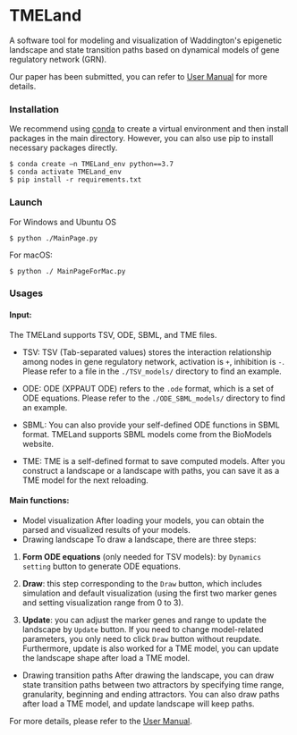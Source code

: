 # TMELand
A software tool for modeling and visualization of Waddington's epigenetic landscape and state transition paths based on dynamical models of gene regulatory network (GRN).

Our paper has been submitted, you can refer to [User Manual](https://github.com/JieZheng-ShanghaiTech/TMELand/blob/main/TMELand%20Manual.pdf) for more details.



### Installation
We recommend using [conda](https://conda.io/docs/) to create a virtual environment and then install packages in the main directory. However, you can also use pip to install necessary packages directly.

```
$ conda create –n TMELand_env python==3.7
$ conda activate TMELand_env
$ pip install -r requirements.txt
```



### Launch
For Windows and Ubuntu OS
```
$ python ./MainPage.py
```

For macOS:

```
$ python ./ MainPageForMac.py
```



### Usages
#### Input: 
The TMELand supports TSV, ODE, SBML, and TME files.

* TSV: TSV (Tab-separated values) stores the interaction relationship among nodes in gene regulatory network, activation is `+`, inhibition is `-`. Please refer to a file in the `./TSV_models/` directory to find an example.

* ODE: ODE (XPPAUT ODE) refers to the `.ode` format, which is a set of ODE equations. Please refer to the `./ODE_SBML_models/` directory to find an example.

* SBML: You can also provide your self-defined ODE functions in SBML format. TMELand supports SBML models come from the BioModels website.

* TME: TME is a self-defined format to save computed models. After you construct a landscape or a landscape with paths, you can save it as a TME model for the next reloading.

#### Main functions:
* Model visualization
After loading your models, you can obtain the parsed and visualized results of your models.
* Drawing landscape
To draw a landscape, there are three steps:
1. **Form ODE equations** (only needed for TSV models): by `Dynamics setting` button to generate ODE equations.

2. **Draw**: this step corresponding to the `Draw` button, which includes simulation and default visualization (using the first two marker genes and setting visualization range from 0 to 3).

3. **Update**: you can adjust the marker genes and range to update the landscape by `Update` button. If you need to change model-related parameters, you only need to click `Draw` button without reupdate. Furthermore, update is also worked for a TME model, you can update the landscape shape after load a TME model.

* Drawing transition paths
After drawing the landscape, you can draw state transition paths between two attractors by specifying time range, granularity, beginning and ending attractors. You can also draw paths after load a TME model, and update landscape will keep paths.

For more details, please refer to the [User Manual](https://github.com/JieZheng-ShanghaiTech/TMELand/blob/main/TMELand%20Manual.pdf).
